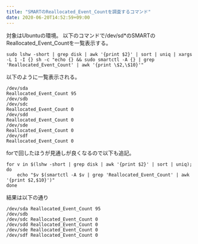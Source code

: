 ```yaml
---
title: "SMARTのReallocated_Event_Countを調査するコマンド"
date: 2020-06-20T14:52:59+09:00
---
```


対象はUbuntuの環境。
以下のコマンドで/dev/sd*のSMARTのReallocated_Event_Countを一覧表示する。

<pre class="language-shell line-numbers">
<code>sudo lshw -short | grep disk | awk '{print $2}' | sort | uniq | xargs -L 1 -I {} sh -c "echo {} && sudo smartctl -A {} | grep 'Reallocated_Event_Count' | awk '{print \$2,\$10}'"
</code></pre>

以下のように一覧表示される。

<pre class="language-stdout line-numbers">
<code>/dev/sda
Reallocated_Event_Count 95
/dev/sdb
/dev/sdc
Reallocated_Event_Count 0
/dev/sdd
Reallocated_Event_Count 0
/dev/sde
Reallocated_Event_Count 0
/dev/sdf
Reallocated_Event_Count 0</code></pre>

forで回したほうが見通しが良くなるので以下も追記。

<pre class="language-shell line-numbers">
<code>for v in $(lshw -short | grep disk | awk '{print $2}' | sort | uniq); do
    echo "$v $(smartctl -A $v | grep 'Reallocated_Event_Count' | awk '{print $2,$10}')"
done</code></pre>

結果は以下の通り

<pre class="language-stdout line-numbers">
<code>/dev/sda Reallocated_Event_Count 95
/dev/sdb
/dev/sdc Reallocated_Event_Count 0
/dev/sdd Reallocated_Event_Count 0
/dev/sde Reallocated_Event_Count 0
/dev/sdf Reallocated_Event_Count 0</code></pre>
